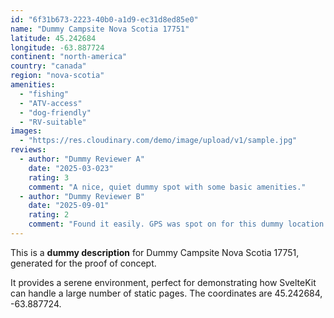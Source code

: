 ```yaml
---
id: "6f31b673-2223-40b0-a1d9-ec31d8ed85e0"
name: "Dummy Campsite Nova Scotia 17751"
latitude: 45.242684
longitude: -63.887724
continent: "north-america"
country: "canada"
region: "nova-scotia"
amenities:
  - "fishing"
  - "ATV-access"
  - "dog-friendly"
  - "RV-suitable"
images:
  - "https://res.cloudinary.com/demo/image/upload/v1/sample.jpg"
reviews:
  - author: "Dummy Reviewer A"
    date: "2025-03-023"
    rating: 3
    comment: "A nice, quiet dummy spot with some basic amenities."
  - author: "Dummy Reviewer B"
    date: "2025-09-01"
    rating: 2
    comment: "Found it easily. GPS was spot on for this dummy location."
---
```


This is a **dummy description** for Dummy Campsite Nova Scotia 17751, generated for the proof of concept.

It provides a serene environment, perfect for demonstrating how SvelteKit can handle a large number of static pages. The coordinates are 45.242684, -63.887724.
